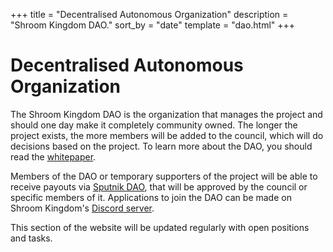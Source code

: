 +++
title = "Decentralised Autonomous Organization"
description = "Shroom Kingdom DAO."
sort_by = "date"
template = "dao.html"
+++

# Decentralised Autonomous Organization

The Shroom Kingdom DAO is the organization that manages the project and should one day make it completely
community owned.
The longer the project exists, the more members will be added to the council,
which will do decisions based on the project.
To learn more about the DAO, you should read the [whitepaper](https://whitepaper.shroomkingdom.net/8_DAO.html).

Members of the DAO or temporary supporters of the project will be able to receive payouts via
[Sputnik DAO](https://v2.sputnik.fund/#/shrm.sputnik-dao.near),
that will be approved by the council or specific members of it.
Applications to join the DAO can be made on Shroom Kingdom's [Discord server](https://discord.gg/SPZsgSe).

This section of the website will be updated regularly with open positions and tasks.
